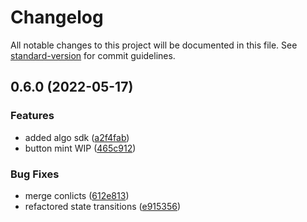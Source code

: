 # Changelog

All notable changes to this project will be documented in this file. See [standard-version](https://github.com/conventional-changelog/standard-version) for commit guidelines.

## 0.6.0 (2022-05-17)


### Features

* added algo sdk ([a2f4fab](https://github.com/Dekalabs/climatecoin-backend/commit/a2f4fab0ec56a194731cee938c6b91f4150877f2))
* button mint WIP ([465c912](https://github.com/Dekalabs/climatecoin-backend/commit/465c912f45ea7bd708994faca578f23556f7409b))


### Bug Fixes

* merge conlicts ([612e813](https://github.com/Dekalabs/climatecoin-backend/commit/612e813dde4ce08a45c49c9009e989656d77405c))
* refactored state transitions ([e915356](https://github.com/Dekalabs/climatecoin-backend/commit/e915356e43b538803e82112612cfae1d60225f09))
